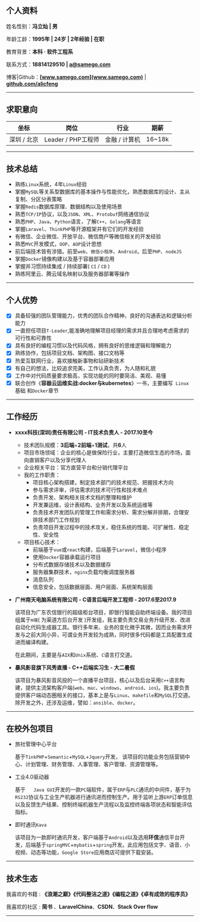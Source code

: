 ## 个人资料

姓名性别：**冯立灿 | 男**

年龄工龄：**1995年 | 24岁 | 2年经验 | 在职**

教育背景：**本科 · 软件工程系**

联系方式：**18814129510 | a@samego.com**

博客|Github：**[www.samego.com](www.samego.com)** | **[github.com/alicfeng](https://github.com/alicfeng)**

___



## 求职意向

|     坐标      |         岗位         |      行业       |  期薪  |
| :-----------: | :------------------: | :-------------: | :----: |
| 深圳  /  北京 | Leader  /  PHP工程师 | 金融  /  计算机 | 16~18k |

___



## 技术总结

- 熟练`Linux`系统，4年`Linux`经验
- 掌握`MySQL`等关系型数据库的基本操作与性能优化，熟悉数据库的设计、主从复制、分区分表策略
- 掌握`Redis`数据库原理、数据结构以及使用场景
- 熟悉`TCP/IP`协议，以及`JSON`、`XML`、`Protobuf`网络通信协议
- 熟悉`PHP`、`Java`、`Python`语言，了解`C++`、`Golang`等语言
- 掌握`Laravel`、`ThinkPHP`等开源框架并有它们的开发经验
- 有微信、企业微信、开放平台、微信商户等微信相关的开发经验
- 熟悉`MVC`开发模式，`OOP`、`AOP`设计思想
- 前后端技术皆有涉猎。前至`web`、`微信小程序`、`Android`，后至`PHP`、`nodeJS`
- 掌握`Docker`镜像构建以及基于容器部署应用
- 掌握并习惯持续集成 / 持续部署( `CI` / `CD` )
- 熟练阿里云、腾云域名映射以及服务器部署等操作

___



## 个人优势

- [x] 具备较强的团队管理能力，优秀的团队合作精神，良好的沟通表达和逻辑分析能力
- [x] 一直担任项目`T-Leader`,能准确地理解项目经理的需求并且合理地考虑需求的可行性和可靠性
- [x] 具有良好的编程习惯以及代码风格，拥有良好的思维逻辑和理解能力
- [x] 熟练协作，包括项目文档、架构图、接口文档等
- [x] 热爱互联网行业，喜欢接触新事物和钻研新技术
- [x] 有自己的想法，比较追求完美，工作认真负责，为人随和礼貌
- [x] 工作中对代码质量要求极高，实现功能的同时要简洁、美观、易懂
- [x] 联合创作《**容器云运维实战:docker与kubernetes**》⼀书，主要编写` Linux`基础 和`Docker`章节

___



## 工作经历

- **xxxx科技(深圳)责任有限公司 - IT技术负责人 - 2017.10至今**

  - 技术团队规模：**3后端**+**2前端**+**1测试**，共**6**人
  - 项目市场领域：企业的核心是做保险行业，主要打造微信生态的市场，面向直销客户以及分享代理人
  - 企业相关平台：官方直营平台和分销代理平台
  - 我的工作职责：
    - 项目核心架构搭建，制定技术部门的技术规范、把握技术方向
    - 参与需求评审，评估需求的技术可行性和技术难点
    - 负责开发、架构相关技术文档的整理和维护
    - 开发兼运维，设计表结构、业务开发以及系统运维等
    - 负责技术开发团队的管理工作和需求分析、需求分解并排期，合理安排技术部门工作规划
    - 负责项目开发过程中的技术攻关，稳住系统的性能、可扩展性、稳定性、安全性
  - 项目核心技术：
    - 前端基于`vue`或`react`构建，后端基于`Laravel`，微信小程序
    - 使用`Docker`容器承载运行项目
    - 分布式数据存储技术以及数据缓存
    - 服务器集群技术，`nginx`负载均衡调度服务器
    - 消息队列
    - 信息安全，包括数据层面、用户层面、系统架构层面

  

- **广州南天电脑系统有限公司 - C语言后端开发工程师 - 2017.6至2017.9**

  该项目为广东农信银行的超级柜台项目，即银行智能自助终端设备。我的项目组属于`m端`( 为渠道方后台开发 )开发组，我主要负责交易业务升级开发、改进自动化代码生成器工具。银行多年来、业务的变化微乎其微，因而业务需求开发与之前大同小异，可谓业务开发较为成熟，同时很多代码都是工具配置生成进而编译构建。

  在此期间，主要是与`AIX`和`Unix`系统、`C`语言打交道。

  

- **暴风影音旗下风秀直播 - C++后端实习生 - 大二暑假**

  该项目为暴风影音风投的一个直播平台项目，核心以及后台采用`C++`语言构建，提供主流架构客户端(`web`、`mac`、`windows`、`android`、`ios`)。我主要负责提供客户端动态圈相关的接口，基本上是与`Linux`、`makefile`和`MySQL`打交道。除开发之外，还涉及运维，譬如：`ansible`、`docker`。


___



## 在校外包项目

- 旅社管理中心平台

  基于`TinkPHP`+`Semantic`+`MySQL`+`Jquery`开发， 该项目的功能业务包括营销中心、计划管理、财务管理、人事管理、客户管理、资源管理等。

- 工业4.0驱动器

  基于`	Java GUI`开发的一款`PC`端软件，属于`ERP`与`PLC`通讯的中间件，基于为`RS232`协议与工业生产机器进行通讯进而控制生产。用于监听上游`ERP`订单信息以及反馈生产结果、控制终端机器生产流程以及监控终端各项状态和智能评估指标。

- 即时通讯`Kava`

  该项目为一款即时通讯开发，客户端基于`Android`以及选用**环信**通信平台开发，后端基于`springMVC`+`mybatis`+`spring`开发。此应用包括文字、语音、小视频、动态等功能，`Google Store`应用商店可提供下载安装。


------



## 技术生态

我喜欢的书籍 : **《浪潮之巅》《代码整洁之道》《编程之道》《卓有成效的程序员》**

我喜欢的社区 : **简书** 、**LaravelChina**、**CSDN**、**Stack Over flow** 

___



[^AlicFeng]: 价值源于技术，贡献源于分享